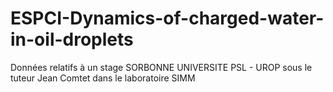 # ESPCI-Dynamics-of-charged-water-in-oil-droplets
Données relatifs à un stage SORBONNE UNIVERSITE PSL - UROP sous le tuteur Jean Comtet dans le laboratoire SIMM
